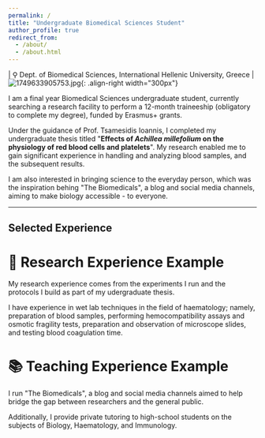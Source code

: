 ```yaml
---
permalink: /
title: "Undergraduate Biomedical Sciences Student"
author_profile: true
redirect_from: 
  - /about/
  - /about.html
---
```


| ⚲ Dept. of Biomedical Sciences, International Hellenic University, Greece |
![1749633905753.jpg](/images/1749633905753.jpg){: .align-right width="300px"}

I am a final year Biomedical Sciences undergraduate student, currently searching a research facility to perform a 12-month traineeship (obligatory to complete my degree), funded by Erasmus+ grants.

Under the guidance of Prof. Tsamesidis Ioannis, I completed my undergraduate thesis titled "**Effects of *Achillea millefolium* on the physiology of red blood cells and platelets**". My research enabled me to gain significant experience in handling and analyzing blood samples, and the subsequent results.

I am also interested in bringing science to the everyday person, which was the inspiration behing "The Biomedicals", a blog and social media channels, aiming to make biology accessible - to everyone.

---

## Selected Experience


# 🔬 Research Experience Example

My research experience comes from the experiments I run and the protocols I build as part of my udergraduate thesis.

I have experience in wet lab techniques in the field of haematology; namely, preparation of blood samples, performing hemocompatibility assays and osmotic fragility tests, preparation and observation of microscope slides, and testing blood coagulation time.


# 📚 Teaching Experience Example

I run "The Biomedicals", a blog and social media channels aimed to help bridge the gap between researchers and the general public.

Additionally, I provide private tutoring to high-school students on the subjects of Biology, Haematology, and Immunology.
